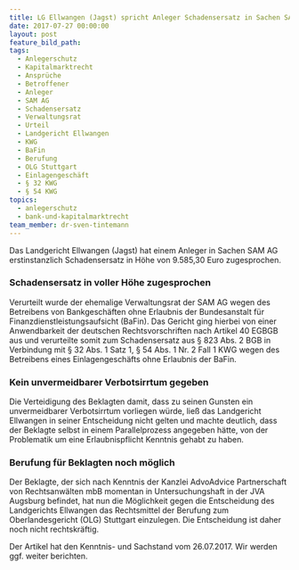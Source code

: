 ```yaml
---
title: LG Ellwangen (Jagst) spricht Anleger Schadensersatz in Sachen SAM AG zu
date: 2017-07-27 00:00:00
layout: post
feature_bild_path:
tags:
  - Anlegerschutz
  - Kapitalmarktrecht
  - Ansprüche
  - Betroffener
  - Anleger
  - SAM AG
  - Schadensersatz
  - Verwaltungsrat
  - Urteil
  - Landgericht Ellwangen
  - KWG
  - BaFin
  - Berufung
  - OLG Stuttgart
  - Einlagengeschäft
  - § 32 KWG
  - § 54 KWG
topics:
  - anlegerschutz
  - bank-und-kapitalmarktrecht
team_member: dr-sven-tintemann
---
```



Das Landgericht Ellwangen (Jagst) hat einem Anleger in Sachen SAM AG erstinstanzlich Schadensersatz in Höhe von 9.585,30 Euro zugesprochen.

### Schadensersatz in voller Höhe zugesprochen

Verurteilt wurde der ehemalige Verwaltungsrat der SAM AG wegen des Betreibens von Bankgeschäften ohne Erlaubnis der Bundesanstalt für Finanzdienstleistungsaufsicht (BaFin). Das Gericht ging hierbei von einer Anwendbarkeit der deutschen Rechtsvorschriften nach Artikel 40 EGBGB aus und verurteilte somit zum Schadensersatz aus § 823 Abs. 2 BGB in Verbindung mit § 32 Abs. 1 Satz 1, § 54 Abs. 1 Nr. 2 Fall 1 KWG wegen des Betreibens eines Einlagengeschäfts ohne Erlaubnis der BaFin.

### Kein unvermeidbarer Verbotsirrtum gegeben

Die Verteidigung des Beklagten damit, dass zu seinen Gunsten ein unvermeidbarer Verbotsirrtum vorliegen würde, ließ das Landgericht Ellwangen in seiner Entscheidung nicht gelten und machte deutlich, dass der Beklagte selbst in einem Parallelprozess angegeben hätte, von der Problematik um eine Erlaubnispflicht Kenntnis gehabt zu haben.

### Berufung für Beklagten noch möglich

Der Beklagte, der sich nach Kenntnis der Kanzlei AdvoAdvice Partnerschaft von Rechtsanwälten mbB momentan in Untersuchungshaft in der JVA Augsburg befindet, hat nun die Möglichkeit gegen die Entscheidung des Landgerichts Ellwangen das Rechtsmittel der Berufung zum Oberlandesgericht (OLG) Stuttgart einzulegen. Die Entscheidung ist daher noch nicht rechtskräftig.

Der Artikel hat den Kenntnis- und Sachstand vom 26.07.2017. Wir werden ggf. weiter berichten.